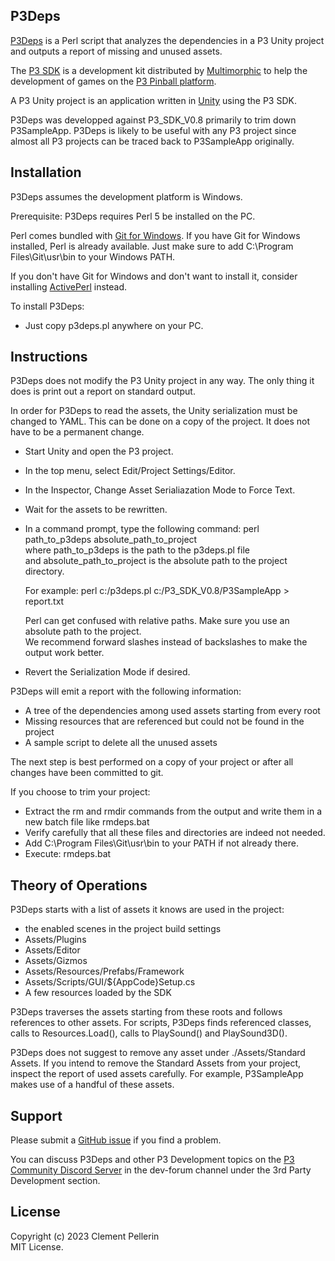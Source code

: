 ## P3Deps

[P3Deps](https://github.com/clempo2/P3Deps) is a Perl script that analyzes the dependencies in a P3 Unity project and outputs a report of missing and unused assets.

The [P3 SDK](https://www.multimorphic.com/support/projects/customer-support/wiki/3rd-Party_Development_Kit) is a development kit distributed by [Multimorphic](https://www.multimorphic.com/) to help the development of games on the [P3 Pinball platform](https://www.multimorphic.com/p3-pinball-platform/).

A P3 Unity project is an application written in [Unity](https://unity.com/) using the P3 SDK.

P3Deps was developped against P3_SDK_V0.8 primarily to trim down P3SampleApp. P3Deps is likely to be useful with any P3 project since almost all P3 projects can be traced back to P3SampleApp originally.

## Installation

P3Deps assumes the development platform is Windows.

Prerequisite: P3Deps requires Perl 5 be installed on the PC.

Perl comes bundled with [Git for Windows](https://git-scm.com/download/win). If you have Git for Windows installed, Perl is already available. Just make sure to add C:\Program Files\Git\usr\bin to your Windows PATH.

If you don't have Git for Windows and don't want to install it, consider installing [ActivePerl](https://www.activestate.com/products/perl/) instead.

To install P3Deps:
- Just copy p3deps.pl anywhere on your PC.

## Instructions

P3Deps does not modify the P3 Unity project in any way. The only thing it does is print out a report on standard output.

In order for P3Deps to read the assets, the Unity serialization must be changed to YAML. This can be done on a copy of the project. It does not have to be a permanent change.

- Start Unity and open the P3 project.
- In the top menu, select Edit/Project Settings/Editor.
- In the Inspector, Change Asset Serialiazation Mode to Force Text.
- Wait for the assets to be rewritten.

- In a command prompt, type the following command:  perl path_to_p3deps absolute_path_to_project  
  where path_to_p3deps is the path to the p3deps.pl file  
  and absolute_path_to_project is the absolute path to the project directory.
  
  For example: perl c:/p3deps.pl c:/P3_SDK_V0.8/P3SampleApp > report.txt

  Perl can get confused with relative paths. Make sure you use an absolute path to the project.  
  We recommend forward slashes instead of backslashes to make the output work better.  
- Revert the Serialization Mode if desired.

P3Deps will emit a report with the following information:
- A tree of the dependencies among used assets starting from every root
- Missing resources that are referenced but could not be found in the project
- A sample script to delete all the unused assets

The next step is best performed on a copy of your project or after all changes have been committed to git.

If you choose to trim your project:
- Extract the rm and rmdir commands from the output and write them in a new batch file like rmdeps.bat
- Verify carefully that all these files and directories are indeed not needed.
- Add C:\Program Files\Git\usr\bin to your PATH if not already there.
- Execute: rmdeps.bat

## Theory of Operations

P3Deps starts with a list of assets it knows are used in the project:
- the enabled scenes in the project build settings
- Assets/Plugins
- Assets/Editor
- Assets/Gizmos
- Assets/Resources/Prefabs/Framework
- Assets/Scripts/GUI/${AppCode}Setup.cs
- A few resources loaded by the SDK

P3Deps traverses the assets starting from these roots and follows references to other assets. For scripts, P3Deps finds referenced classes, calls to Resources.Load(), calls to PlaySound() and PlaySound3D().

P3Deps does not suggest to remove any asset under ./Assets/Standard Assets. If you intend to remove the Standard Assets from your project, inspect the report of used assets carefully. For example, P3SampleApp makes use of a handful of these assets.

## Support

Please submit a [GitHub issue](https://github.com/clempo2/P3Deps/issues) if you find a problem.

You can discuss P3Deps and other P3 Development topics on the [P3 Community Discord Server](https://discord.gg/GuKGcaDkjd) in the dev-forum channel under the 3rd Party Development section.

## License

Copyright (c) 2023 Clement Pellerin  
MIT License.
